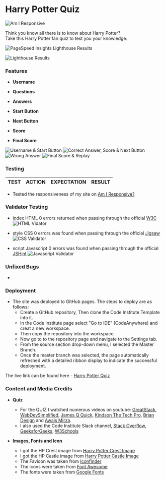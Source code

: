 # Harry Potter Quiz

![Am I Responsive](https://github.com/JosephOConnell/HarryPotterQuiz/blob/main/assets/images/README%20Images/hp-am-i-responsive.png)

Think you know all there is to know about Harry Potter? <br/>
Take this Harry Potter fan quiz to test you your knowledge.

![PageSpeed Insights Lighthouse Results](https://github.com/JosephOConnell/HarryPotterQuiz/blob/main/assets/images/README%20Images/hp-lighthouse-pagespeeds.png)

![Lighthouse Results](https://github.com/JosephOConnell/HarryPotterQuiz/blob/main/assets/images/README%20Images/hp-lighthouse.png)

### Features

- **Username**
  
- **Questions**

- **Answers**

- **Start Button**

- **Next Button**

- **Score**

- **Final Score**

![Username & Start Button](https://github.com/JosephOConnell/HarryPotterQuiz/blob/main/assets/images/README%20Images/hp-user-name.png)
![Correct Answer, Score & Next Button](https://github.com/JosephOConnell/HarryPotterQuiz/blob/main/assets/images/README%20Images/hp-correct-answer.png)
![Wrong Answer](https://github.com/JosephOConnell/HarryPotterQuiz/blob/main/assets/images/README%20Images/hp-wrong-answer.png)
![Final Score & Replay](https://github.com/JosephOConnell/HarryPotterQuiz/blob/main/assets/images/README%20Images/hp-score-replay.png)

### Testing

| **TEST**                            | **ACTION**                                       | **EXPECTATION**                                              | **RESULT**        |
| ----------------------------------- | ------------------------------------------------ | ------------------------------------------------------------ | ----------------- |

- Tested the responsiveness of my site on [Am I Responsive?](https://ui.dev/amiresponsive?url=https://josephoconnell.github.io/HarryPotterQuiz/)

### Validator Testing

- index HTML
  0 errors returned when passing through the official [W3C](https://validator.w3.org/nu/?doc=https%3A%2F%2Fjosephoconnell.github.io%2FHarryPotterQuiz%2F)
  ![HTML Vidator](https://github.com/JosephOConnell/HarryPotterQuiz/blob/main/assets/images/README%20Images/hp-w3c-html.png)

- style CSS
  0 errors was found when passing through the official [Jigsaw](https://jigsaw.w3.org/css-validator/validator?uri=https%3A%2F%2Fjosephoconnell.github.io%2FHarryPotterQuiz%2F&profile=css3svg&usermedium=all&warning=1&vextwarning=&lang=en)
  ![CSS Validator](https://github.com/JosephOConnell/HarryPotterQuiz/blob/main/assets/images/README%20Images/hp-w3c-css.png)

- script Javascript
  0 errors was found when passing through the official [JSHint](https://jshint.com/)
  ![Javascript Validator](https://github.com/JosephOConnell/HarryPotterQuiz/blob/main/assets/images/README%20Images/hp-jshint.png)

### Unfixed Bugs

- 

### Deployment

- The site was deployed to GitHub pages. The steps to deploy are as follows:
  - Create a GitHub repository, Then clone the Code Institute Template into it.
  - In the Code Institute page select "Go to IDE" (CodeAnywhere) and creat a new workspace.
  - Then copy the repository into the workspace.
  - Now go to to the repository page and navigate to the Settings tab.
  - From the source section drop-down menu, I selected the Master Branch.
  - Once the master branch was selected, the page automatically refreshed with a detailed ribbon display to indicate the successful deployment.

The live link can be found here - [Harry Potter Quiz](https://josephoconnell.github.io/HarryPotterQuiz/)

### Content and Media Credits

- **Quiz**
  - For the QUIZ I watched numerous videos on youtube: [GreatStack](https://www.youtube.com/watch?v=PBcqGxrr9g8), [WebDevSimplified](https://www.youtube.com/watch?v=riDzcEQbX6k&t=1298s), [James Q Quick](https://www.youtube.com/watch?v=zZdQGs62cR8&t=277s), [Kindson The Tech Pro](https://www.youtube.com/watch?v=2Bpiluefkh8&t=74s), [Brian Design](https://www.youtube.com/watch?v=f4fB9Xg2JEY&t=2000s) and [Awais Mirza](https://www.youtube.com/watch?v=jvk1pFNqXaw&t=1053s).
  - I also used the Code Institute Slack channel, [Stack Overflow](https://stackoverflow.co/), [GeeksforGeeks](https://www.geeksforgeeks.org/how-to-create-a-simple-javascript-quiz/), [W3Schools](https://www.w3schools.com)

- **Images, Fonts and Icon**
  - I got the HP Crest image from [Harry Potter Crest Image](https://wallpaperaccess.com/harry-potter-gryffindor-crest)
  - I got the HP Castle image from [Harry Potter Castle Image](https://www.peakpx.com/en/hd-wallpaper-desktop-abbxn)
  - The Favicon was taken from [Iconfinder](https://www.iconfinder.com/search?q=harry%20potter)
  - The icons were taken from [Font Awesome](https://fontawesome.com/)
  - The fonts were taken from [Google Fonts](https://fonts.google.com/)
